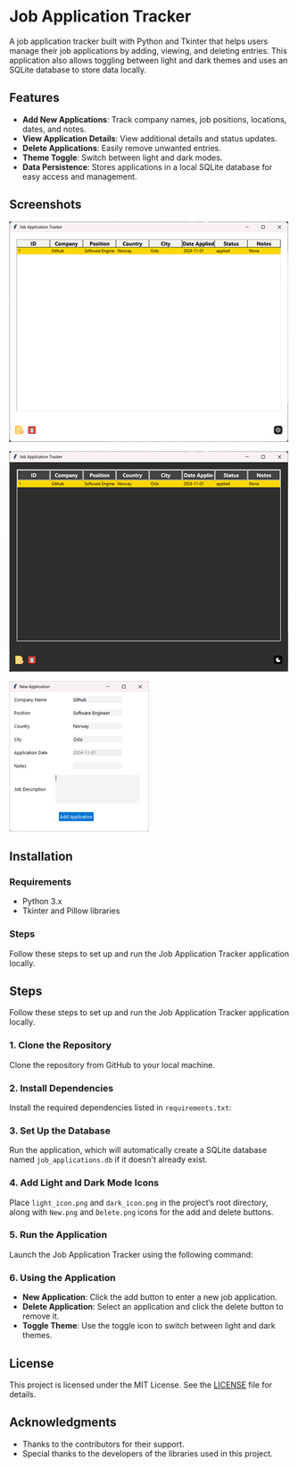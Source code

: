 # Job Application Tracker

A job application tracker built with Python and Tkinter that helps users manage their job applications by adding, viewing, and deleting entries. This application also allows toggling between light and dark themes and uses an SQLite database to store data locally.

## Features

- **Add New Applications**: Track company names, job positions, locations, dates, and notes.
- **View Application Details**: View additional details and status updates.
- **Delete Applications**: Easily remove unwanted entries.
- **Theme Toggle**: Switch between light and dark modes.
- **Data Persistence**: Stores applications in a local SQLite database for easy access and management.

## Screenshots

![Light Mode Screenshot](Screenshots/LT.png)

![Dark Mode Screenshot](Screenshots/DT.png)

![New Application Screenshot](Screenshots/NA.png)


## Installation

### Requirements

- Python 3.x
- Tkinter and Pillow libraries

### Steps

Follow these steps to set up and run the Job Application Tracker application locally.


## Steps

Follow these steps to set up and run the Job Application Tracker application locally.

### 1. Clone the Repository
Clone the repository from GitHub to your local machine.


### 2. Install Dependencies
Install the required dependencies listed in `requirements.txt`:


### 3. Set Up the Database
Run the application, which will automatically create a SQLite database named `job_applications.db` if it doesn't already exist.

### 4. Add Light and Dark Mode Icons
Place `light_icon.png` and `dark_icon.png` in the project’s root directory, along with `New.png` and `Delete.png` icons for the add and delete buttons.

### 5. Run the Application
Launch the Job Application Tracker using the following command:


### 6. Using the Application
- **New Application**: Click the add button to enter a new job application.
- **Delete Application**: Select an application and click the delete button to remove it.
- **Toggle Theme**: Use the toggle icon to switch between light and dark themes.

## License

This project is licensed under the MIT License. See the [LICENSE](LICENSE) file for details.

## Acknowledgments

- Thanks to the contributors for their support.
- Special thanks to the developers of the libraries used in this project.


